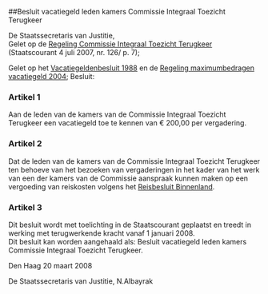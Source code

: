 <meta http-equiv='Content-Type' content='text/html; charset=utf-8' />

##Besluit vacatiegeld leden kamers Commissie Integraal Toezicht Terugkeer

De Staatssecretaris van Justitie,  
Gelet op de [Regeling Commissie Integraal Toezicht Terugkeer](../../../../../../../../../../ministeriele-regeling/regeling/commissie/integraal/toezicht/terugkeer/BWBR0022169/README.md) (Staatscourant 4 juli 2007, nr. 126/ p. 7);

Gelet op het [Vacatiegeldenbesluit 1988](../../../../../../../../../../AMvB/vacatiegeldenbesluit/1988/BWBR0004317/README.md) en de [Regeling maximumbedragen vacatiegeld 2004](../../../../../../../../../../ministeriele-regeling/regeling/maximumbedragen/vacatiegeld/2004/BWBR0017556/README.md);
Besluit:    

### Artikel  1  

Aan de leden van de kamers van de Commissie Integraal Toezicht Terugkeer een vacatiegeld toe te kennen van € 200,00 per vergadering.  

### Artikel  2  

Dat de leden van de kamers van de Commissie Integraal Toezicht Terugkeer ten behoeve van het bezoeken van vergaderingen in het kader van het werk van een der kamers van de Commissie aanspraak kunnen maken op een vergoeding van reiskosten volgens het [Reisbesluit Binnenland](../../../../../../../../../../AMvB/reisbesluit/binnenland/BWBR0005889/README.md).  

### Artikel  3  

Dit besluit wordt met toelichting in de Staatscourant geplaatst en treedt in werking met terugwerkende kracht vanaf 1 januari 2008.  
Dit besluit kan worden aangehaald als: Besluit vacatiegeld leden kamers Commissie Integraal Toezicht Terugkeer.   

Den Haag 
20 maart 2008   

De 
Staatssecretaris van Justitie, 
N.Albayrak   
